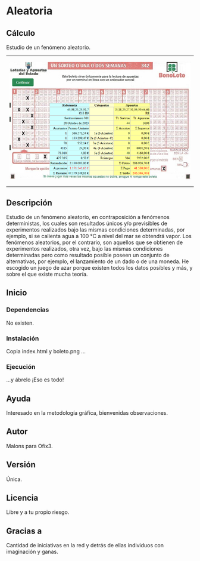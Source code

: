 # Aleatoria

## Cálculo

Estudio de un fenómeno aleatorio.

<table><tr><td>

![calcul](sample.png)

</td></tr></table>

## Descripción

Estudio de un fenómeno aleatorio, en contraposición a fenómenos deterministas, los cuales son resultados únicos y/o previsibles de experimentos realizados bajo las mismas condiciones determinadas, por ejemplo, si se calienta agua a 100 °C a nivel del mar se obtendrá vapor. Los fenómenos aleatorios, por el contrario, son aquellos que se obtienen de experimentos realizados, otra vez, bajo las mismas condiciones determinadas pero como resultado posible poseen un conjunto de alternativas, por ejemplo, el lanzamiento de un dado o de una moneda.
He escogido un juego de azar porque existen todos los datos posibles y más, y sobre el que existe mucha teoría.

## Inicio

### Dependencias

No existen.

### Instalación

Copia index.html y boleto.png ...

### Ejecución

...y ábrelo ¡Eso es todo!

## Ayuda

Interesado en la metodología gráfica, bienvenidas observaciones.

## Autor

Malons para Ofix3.

## Versión

Única.

## Licencia

Libre y a tu propio riesgo.

## Gracias a

Cantidad de iniciativas en la red y detrás de ellas individuos con imaginación y ganas.
